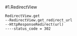 #1.RedirectView

```
RedirectView.get
--RedirectView.get_redirect_url
--HttpResponseRedirect(url)
----status_code = 302

```